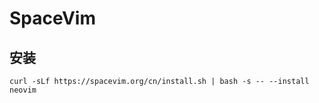 # SpaceVim

## 安装

```shell
curl -sLf https://spacevim.org/cn/install.sh | bash -s -- --install neovim
```
